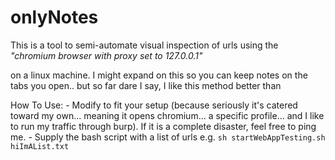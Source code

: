 # onlyNotes
This is a tool to semi-automate visual inspection of urls using the 
_"chromium browser with proxy set to 127.0.0.1"_

on a linux machine. I might expand on this so you can keep notes on the tabs you open.. but so far dare I say, I like this method better than 

How To Use:
    - Modify to fit your setup (because seriously it's catered toward my own... meaning it opens chromium... a specific profile... and I like to run my traffic through burp). If it is a complete disaster, feel free to ping me. 
    - Supply the bash script with a list of urls e.g. `sh startWebAppTesting.sh hiImAList.txt`
